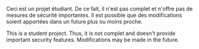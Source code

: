 Ceci est un projet étudiant. De ce fait, il n'est pas complet et n'offre pas de mesures de sécurité importantes.
Il est possible que des modifications soient apportées dans un future plus ou moins proche.


This is a student project. Thus, it is not complet and doesn't provide important security features.
Modifications may be made in the future.